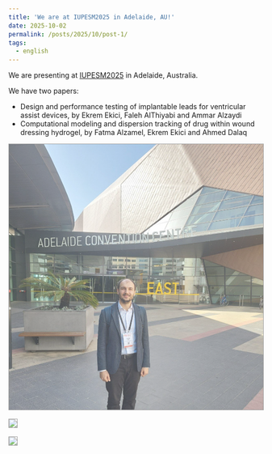 ```yaml
---
title: 'We are at IUPESM2025 in Adelaide, AU!'
date: 2025-10-02
permalink: /posts/2025/10/post-1/
tags:
  - english
---
```


We are presenting at [IUPESM2025](https://wc2025.org/) in Adelaide, Australia. 

We have two papers:

- Design and performance testing of implantable leads for ventricular assist devices, by Ekrem Ekici, Faleh AlThiyabi and Ammar Alzaydi 
- Computational modeling and dispersion tracking of drug within wound dressing hydrogel, by Fatma Alzamel, Ekrem Ekici and Ahmed Dalaq

[<img src="/images/posts/2025/IUPESM_entrance.jpeg" 
      style="border: 1px solid grey; opacity: 0.7; transition: 0.3s;" 
      onmouseover="this.style.opacity=1;" 
      onmouseout="this.style.opacity=0.7;">](/images/posts/2025/IUPESM_entrance.jpeg)

[<img src="/images/posts/2025/IUPESM_motivation.jpeg" 
      style="border: 1px solid grey; opacity: 0.7; transition: 0.3s;" 
      onmouseover="this.style.opacity=1;" 
      onmouseout="this.style.opacity=0.7;">](/images/posts/2025/IUPESM_motivation.jpeg)

[<img src="/images/posts/2025/IUPESM_acknowledgement.jpeg" 
      style="border: 1px solid grey; opacity: 0.7; transition: 0.3s;" 
      onmouseover="this.style.opacity=1;" 
      onmouseout="this.style.opacity=0.7;">](/images/posts/2025/IUPESM_acknowledgement.jpeg)
